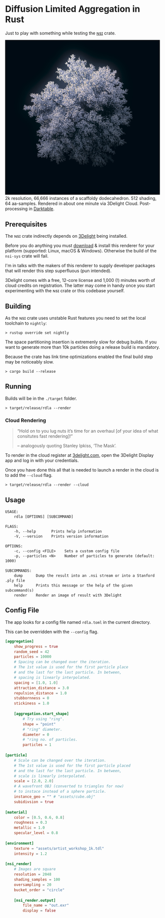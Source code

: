 # Diffusion Limited Aggregation in Rust

Just to play with something while testing the
[ɴsɪ](https://crates.io/crates/nsi) crate.

![Result of rendering with 3Delight|NSI from within the tool](dla.jpg)
2k resolution, 66,666 instances of a scaffoldy dodecahedron.
512 shading, 64 aa-samples. Rendered in about one minute via 3Delight
Cloud. Post-processing in [Darktable](https://www.darktable.org/).

## Prerequisites

The ɴsɪ crate indirectly depends on
[3Delight](https://www.3delight.com/) being installed.

Before you do anything you must
[download](https://www.3delight.com/download) & install this renderer
for your platform (supported: Linux, macOS & Windows).
Otherwise the build of the `nsi-sys` crate will fail.

I'm in talks with the makers of this renderer to supply developer
packages that will render this step superfluous (pun intended).

3Delight comes with a free, 12-core license and 1,000 (!) minutes worth
of cloud credits on registration. The latter may come in handy once you
start experimenting with the ɴsɪ crate or this codebase yourself.

## Building

As the ɴsɪ crate uses unstable Rust features you need to set the local
toolchain to `nightly`:

```console
> rustup override set nightly
```

The space partitioning insertion is extremenly slow for debug builds.
If you want to generate more than 10k particles doing a release build
is mandatory.

Because the crate has link time optimizations enabled the final build
step may be noticeably slow.

```console
> cargo build --release
```

## Running

Builds will be in the `./target` folder.

```console
> target/release/rdla --render
```

### Cloud Rendering

> “Hold on to you lug nuts it’s time for an overhaul [of your idea of
> what consitutes fast rendering]!”
>
> – analogously quoting Stanley Ipkiss, ‘The Mask’.

To render in the cloud register at
[3delight.com](https://www.3delight.com/), open the 3Delight Display app
and log in with your credentials.

Once you have done this all that is needed to launch a render in the
cloud is to add the `--cloud` flag.

```console
> target/release/rdla --render --cloud
```

## Usage

```usage
USAGE:
    rdla [OPTIONS] [SUBCOMMAND]

FLAGS:
    -h, --help       Prints help information
    -V, --version    Prints version information

OPTIONS:
    -c, --config <FILE>    Sets a custom config file
    -p, --particles <N>    Number of particles to generate (default: 1000)

SUBCOMMANDS:
    dump      Dump the result into an .nsi stream or into a Stanford .ply file
    help      Prints this message or the help of the given subcommand(s)
    render    Render an image of result with 3Delight
```

## Config File

The app looks for a config file named `rdla.toml` in the current
directory.

This can be overridden with the `--config` flag.

```toml
[aggregation]
    show_progress = true
    random_seed = 42
    particles = 10000
    # Spacing can be changed over the iteration.
    # The 1st value is used for the first particle place
    # and the last for the last particle. In between,
    # spacing is linearly interpolated.
    spacing = [1.0, 1.0]
    attraction_distance = 3.0
    repulsion_distance = 1.0
    stubbornness = 0
    stickiness = 1.0

    [aggregation.start_shape]
        # Try using "ring".
        shape = "point"
        # "ring" diameter.
        diameter = 0
        # "ring no. of particles.
        particles = 1

[particle]
    # Scale can be changed over the iteration.
    # The 1st value is used for the first particle placed
    # and the last for the last particle. In between,
    # scale is linearly interpolated.
    scale = [2.0, 2.0]
    # A wavefront OBJ (converted to triangles for now)
    # to instace instead of a sphere particle.
    instance_geo = "" # "assets/cube.obj"
    subidivsion = true

[material]
    color = [0.5, 0.6, 0.8]
    roughness = 0.3
    metallic = 1.0
    specular_level = 0.8

[environment]
    texture = "assets/artist_workshop_1k.tdl"
    intensity = 1.2

[nsi_render]
    # Images are square
    resolution = 2048
    shading_samples = 100
    oversampling = 20
    bucket_order = "circle"

    [nsi_render.output]
        file_name = "out.exr"
        display = false
```
